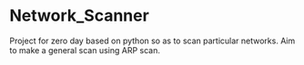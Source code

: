 # Network_Scanner

Project for zero day based on python so as to scan particular networks. 
Aim to make a general scan using ARP scan. 
